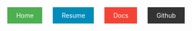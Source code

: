 <div style="text-align: center;">
    <a href="#home" style="margin: 0 10px; padding: 10px 20px; background-color: #4CAF50; color: white; text-decoration: none; display: inline-block;">Home</a>
    <a href="#resume" style="margin: 0 10px; padding: 10px 20px; background-color: #008CBA; color: white; text-decoration: none; display: inline-block;">Resume</a>
    <a href="#docs" style="margin: 0 10px; padding: 10px 20px; background-color: #f44336; color: white; text-decoration: none; display: inline-block;">Docs</a>
    <a href="https://github.com/DapperBanana" style="margin: 0 10px; padding: 10px 20px; background-color: #333; color: white; text-decoration: none; display: inline-block;">Github</a>
</div>
